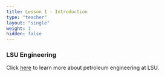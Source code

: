 ```yaml
---
title: Lesson 1 - Introduction 
type: "teacher" 
layout: "single"
weight: 1
hidden: false
---
```


### LSU Engineering

Click <a href="https://drive.google.com/file/d/1-nPFw2DEC_aGazWo381TCCZkhx7DYTVW/view?usp=sharing" target="_blank">here</a> to learn more about petroleum engineering at LSU.

